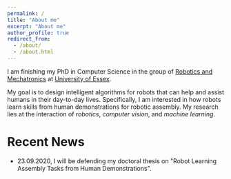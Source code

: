 ```yaml
---
permalink: /
title: "About me"
excerpt: "About me"
author_profile: true
redirect_from: 
  - /about/
  - /about.html
---
```


I am finishing my PhD in Computer Science in the group of <a href="https://www.essex.ac.uk/departments/computer-science-and-electronic-engineering/research/robotics-and-mechatronics">Robotics and Mechatronics</a> at <a href="https://www.essex.ac.uk/">University of Essex</a>. 

My goal is to design intelligent algorithms for robots that can help and assist humans in their day-to-day lives. Specifically, I am interested in how robots learn skills from human demonstrations for robotic assembly. My research lies at the interaction of <var>robotics</var>, <var>computer vision</var>, and <var>machine learning</var>.




Recent News
======
* 23.09.2020, I will be defending my doctoral thesis on "Robot Learning Assembly Tasks from Human Demonstrations". 
